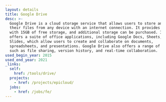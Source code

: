 ```yaml
---
layout: details
title: Google Drive
desc: >-
  Google Drive is a cloud storage service that allows users to store and access
  their files from any device with an internet connection. It provides users
  with 15GB of free storage, and additional storage can be purchased. It also
  offers a suite of office applications, including Google Docs, Sheets, and
  Slides, which allow users to create and collaborate on documents,
  spreadsheets, and presentations. Google Drive also offers a range of features,
  such as file sharing, version history, and real-time collaboration.
used_begin_year: 2015
used_end_year: 2021
_links:
  self:
    href: /tools/drive/
  projects:
    - href: /projects/epicloud/
  jobs:
    - href: /jobs/fe/
---
```

